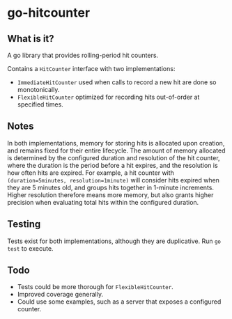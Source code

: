 # go-hitcounter

## What is it?

A go library that provides rolling-period hit counters.

Contains a `HitCounter` interface with two implementations:
- `ImmediateHitCounter` used when calls to record a new hit are done so monotonically.
- `FlexibleHitCounter` optimized for recording hits out-of-order at specified times.


## Notes

In both implementations, memory for storing hits is allocated upon creation, and remains
fixed for their entire lifecycle. The amount of memory allocated is determined by the
configured duration and resolution of the hit counter, where the duration is the period
before a hit expires, and the resolution is how often hits are expired. For example,
a hit counter with `(duration=5minutes, resolution=1minute)` will consider hits expired
when they are 5 minutes old, and groups hits together in 1-minute increments. Higher resolution
therefore means more memory, but also grants higher precision when evaluating total hits
within the configured duration.


## Testing

Tests exist for both implementations, although they are duplicative. Run `go test` to execute.


## Todo

- Tests could be more thorough for `FlexibleHitCounter`.
- Improved coverage generally.
- Could use some examples, such as a server that exposes a configured counter.
